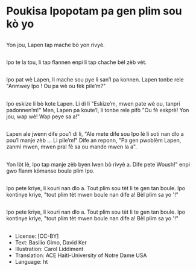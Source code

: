 # Poukisa Ipopotam pa gen plim sou kò yo

##
Yon jou, Lapen tap mache bò yon rivyè.

##
Ipo te la tou, li tap flannen enpi li tap chache bèl zèb vèt.

##
Ipo pat wè Lapen, li mache sou pye li san’l pa konnen. Lapen tonbe rele "Anmwey Ipo ! Ou pa wè ou fèk pile’m?"

##
Ipo eskize li bò kote Lapen. Li di li "Eskize’m, mwen pate wè ou, tanpri padonnen’m!" Men, Lapen pa koute’l, li tonbe rele pifò "Ou fè eskprè! Yon jou, wap wè! Wap peye sa a!"

##
Lapen ale jwenn dife pou’l di li, "Ale mete dife sou Ipo lè li soti nan dlo a pou’l manje zèb ... Li pile’m!" Dife an reponn, "Pa gen pwoblèm Lapen, zanmi mwen, mwen pral fè sa ou mande mwen la a".

##
Yon lòt lè, Ipo tap manje zèb byen lwen bò rivyè a. Dife pete Woush!" enpi gwo flanm kòmanse boule plim Ipo.

##
Ipo pete kriye, li kouri nan dlo a. Tout plim sou tèt li te gen tan boule. Ipo kontinye kriye, "tout plim tèt mwen boule nan dife a! Bèl plim sa yo '!"

##
Ipo pete kriye, li kouri nan dlo a. Tout plim sou tèt li te gen tan boule. Ipo kontinye kriye, "tout plim tèt mwen boule nan dife a! Bèl plim sa yo '!"

##
* License: [CC-BY]
* Text: Basilio Gimo, David Ker
* Illustration: Carol Liddiment
* Translation: ACE Haiti-University of Notre Dame USA
* Language: ht
